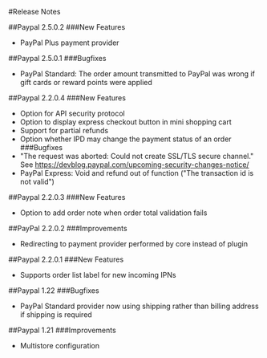 ﻿#Release Notes

##Paypal 2.5.0.2
###New Features
* PayPal Plus payment provider

##Paypal 2.5.0.1
###Bugfixes
* PayPal Standard: The order amount transmitted to PayPal was wrong if gift cards or reward points were applied

##Paypal 2.2.0.4
###New Features
* Option for API security protocol
* Option to display express checkout button in mini shopping cart
* Support for partial refunds
* Option whether IPD may change the payment status of an order
###Bugfixes
* "The request was aborted: Could not create SSL/TLS secure channel." See https://devblog.paypal.com/upcoming-security-changes-notice/
* PayPal Express: Void and refund out of function ("The transaction id is not valid")

##Paypal 2.2.0.3
###New Features
* Option to add order note when order total validation fails

##PayPal 2.2.0.2
###Improvements
* Redirecting to payment provider performed by core instead of plugin

##Paypal 2.2.0.1
###New Features
* Supports order list label for new incoming IPNs

##Paypal 1.22
###Bugfixes
* PayPal Standard provider now using shipping rather than billing address if shipping is required

##Paypal 1.21
###Improvements
* Multistore configuration